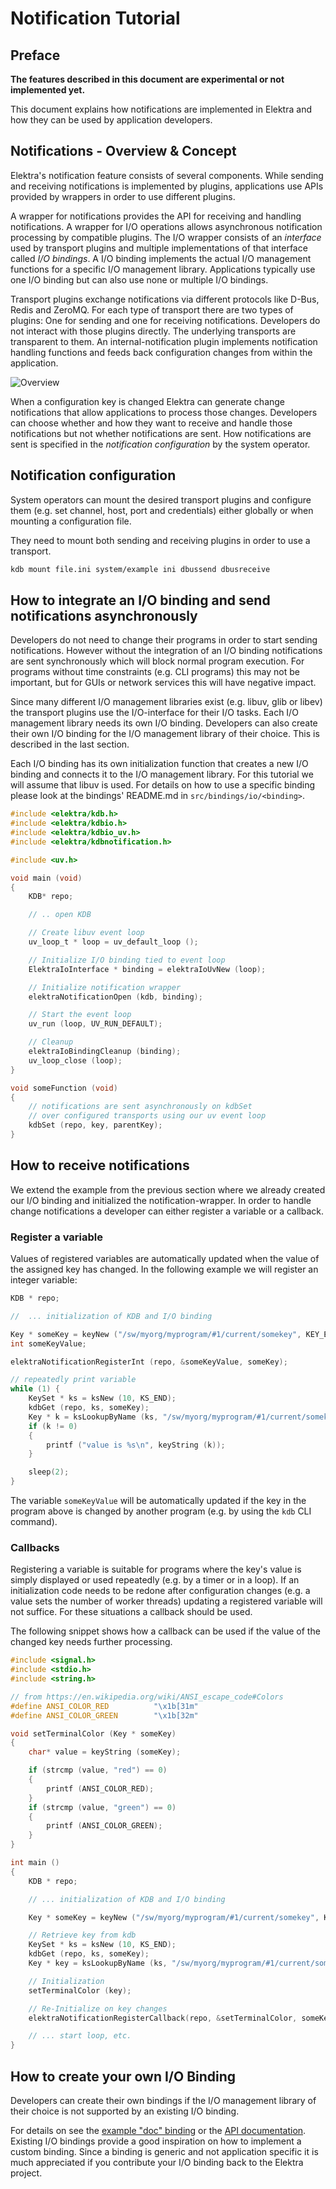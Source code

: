 # Notification Tutorial

## Preface

**The features described in this document are experimental or not implemented
yet.**

This document explains how notifications are implemented in Elektra and how
they can be used by application developers.

## Notifications - Overview & Concept

Elektra's notification feature consists of several components.
While sending and receiving notifications is implemented by plugins,
applications use APIs provided by wrappers in order to use different plugins.

A wrapper for notifications provides the API for receiving and handling
notifications.
A wrapper for I/O operations allows asynchronous notification processing by
compatible plugins.
The I/O wrapper consists of an *interface* used by transport plugins and
multiple implementations of that interface called *I/O bindings*.
A I/O binding implements the actual I/O management functions for a specific
I/O management library.
Applications typically use one I/O binding but can also use none or multiple
I/O bindings.

Transport plugins exchange notifications via different protocols like D-Bus,
Redis and ZeroMQ.
For each type of transport there are two types of plugins: One for sending and
one for receiving notifications.
Developers do not interact with those plugins directly.
The underlying transports are transparent to them.
An internal-notification plugin implements notification handling functions and
feeds back configuration changes from within the application.

![Overview](../images/notifications.svg)

When a configuration key is changed Elektra can generate change notifications
that allow applications to process those changes.
Developers can choose whether and how they want to receive and handle those
notifications but not whether notifications are sent.
How notifications are sent is specified in the *notification configuration* by
the system operator.

## Notification configuration

System operators can mount the desired transport plugins and configure them
(e.g. set channel, host, port and credentials) either globally or when mounting
a configuration file.

They need to mount both sending and receiving plugins in order to use a
transport.

```sh
kdb mount file.ini system/example ini dbussend dbusreceive
```

## How to integrate an I/O binding and send notifications asynchronously

Developers do not need to change their programs in order to start sending
notifications.
However without the integration of an I/O binding notifications are sent
synchronously which will block normal program execution.
For programs without time constraints (e.g. CLI programs) this may not be
important, but for GUIs or network services this will have negative impact.

Since many different I/O management libraries exist (e.g. libuv, glib or libev)
the transport plugins use the I/O-interface for their I/O tasks.
Each I/O management library needs its own I/O binding.
Developers can also create their own I/O binding for the I/O management library
of their choice.
This is described in the last section.

Each I/O binding has its own initialization function that creates a new
I/O binding and connects it to the I/O management library.
For this tutorial we will assume that libuv is used.
For details on how to use a specific binding please look at the bindings'
README.md in `src/bindings/io/<binding>`.

```C
#include <elektra/kdb.h>
#include <elektra/kdbio.h>
#include <elektra/kdbio_uv.h>
#include <elektra/kdbnotification.h>

#include <uv.h>

void main (void)
{
	KDB* repo;

	// .. open KDB

	// Create libuv event loop
	uv_loop_t * loop = uv_default_loop ();

	// Initialize I/O binding tied to event loop
	ElektraIoInterface * binding = elektraIoUvNew (loop);

	// Initialize notification wrapper
	elektraNotificationOpen (kdb, binding);

	// Start the event loop
	uv_run (loop, UV_RUN_DEFAULT);

	// Cleanup
	elektraIoBindingCleanup (binding);
	uv_loop_close (loop);
}

void someFunction (void)
{
	// notifications are sent asynchronously on kdbSet
	// over configured transports using our uv event loop
	kdbSet (repo, key, parentKey);
}
```

## How to receive notifications

We extend the example from the previous section where we already created our
I/O binding and initialized the notification-wrapper.
In order to handle change notifications a developer can either register a
variable or a callback.

### Register a variable

Values of registered variables are automatically updated when the value of the
assigned key has changed.
In the following example we will register an integer variable:

```C
KDB * repo;

//  ... initialization of KDB and I/O binding

Key * someKey = keyNew ("/sw/myorg/myprogram/#1/current/somekey", KEY_END);
int someKeyValue;

elektraNotificationRegisterInt (repo, &someKeyValue, someKey);

// repeatedly print variable
while (1) {
	KeySet * ks = ksNew (10, KS_END);
	kdbGet (repo, ks, someKey);
	Key * k = ksLookupByName (ks, "/sw/myorg/myprogram/#1/current/somekey", 0);
	if (k != 0)
	{
		printf ("value is %s\n", keyString (k));
	}

	sleep(2);
}
```

The variable `someKeyValue` will be automatically updated if the key in the
program above is changed by another program (e.g. by using the `kdb` CLI
command).

### Callbacks

Registering a variable is suitable for programs where the key's value is simply
displayed or used repeatedly (e.g. by a timer or in a loop).
If an initialization code needs to be redone after configuration changes (e.g. a
value sets the number of worker threads) updating a registered variable will
not suffice.
For these situations a callback should be used.

The following snippet shows how a callback can be used if the value of the
changed key needs further processing.

```C
#include <signal.h>
#include <stdio.h>
#include <string.h>

// from https://en.wikipedia.org/wiki/ANSI_escape_code#Colors
#define ANSI_COLOR_RED			"\x1b[31m"
#define ANSI_COLOR_GREEN		"\x1b[32m"

void setTerminalColor (Key * someKey)
{
	char* value = keyString (someKey);

	if (strcmp (value, "red") == 0)
	{
		printf (ANSI_COLOR_RED);
	}
	if (strcmp (value, "green") == 0)
	{
		printf (ANSI_COLOR_GREEN);
	}
}

int main ()
{
	KDB * repo;

	// ... initialization of KDB and I/O binding

	Key * someKey = keyNew ("/sw/myorg/myprogram/#1/current/somekey", KEY_END);

	// Retrieve key from kdb
	KeySet * ks = ksNew (10, KS_END);
	kdbGet (repo, ks, someKey);
	Key * key = ksLookupByName (ks, "/sw/myorg/myprogram/#1/current/somekey", 0);

	// Initialization
	setTerminalColor (key);

	// Re-Initialize on key changes
	elektraNotificationRegisterCallback(repo, &setTerminalColor, someKey);

	// ... start loop, etc.
}
```

## How to create your own I/O Binding

Developers can create their own bindings if the I/O management library of their
choice is not supported by an existing I/O binding.

For details on see the [example "doc" binding](/src/bindings/io/doc/) or the
[API documentation](https://doc.libelektra.org/api/current/html/group__kdbio.html).
Existing I/O bindings provide a good inspiration on how to implement a custom
binding.
Since a binding is generic and not application specific it is much appreciated
if you contribute your I/O binding back to the Elektra project.
